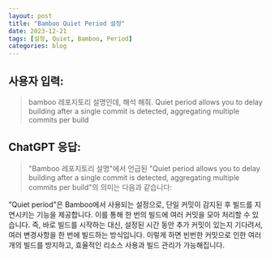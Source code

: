 ```yaml
---
layout: post
title: "Bamboo Quiet Period 설정"
date: 2023-12-21
tags: [설정, Quiet, Bamboo, Period]
categories: blog
---
```


## 사용자 입력:
> bamboo 레포지토리 설명인데, 해석 해줘. Quiet period allows you to delay building after a single commit is detected, aggregating multiple commits per build

## ChatGPT 응답:
> "Bamboo 레포지토리 설명"에서 언급된 "Quiet period allows you to delay building after a single commit is detected, aggregating multiple commits per build"의 의미는 다음과 같습니다:

"Quiet period"은 Bamboo에서 사용되는 설정으로, 단일 커밋이 감지된 후 빌드를 지연시키는 기능을 제공합니다. 이를 통해 한 번의 빌드에 여러 커밋을 모아 처리할 수 있습니다. 즉, 바로 빌드를 시작하는 대신, 설정된 시간 동안 추가 커밋이 있는지 기다려서, 여러 변경사항을 한 번에 빌드하는 방식입니다. 이렇게 하면 빈번한 커밋으로 인한 여러 개의 빌드를 방지하고, 효율적인 리소스 사용과 빌드 관리가 가능해집니다.

